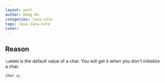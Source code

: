 ```yaml
---
layout: post
author: Hang Hu
categories: java-core
tags: Java Java-Core 
cover: 
---
```


## Reason

`\u0000` is the default value of a char. You will get it when you don't initialize a char.

```
char a;
```

